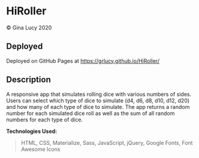 # HiRoller

&copy; Gina Lucy 2020

## Deployed

Deployed on GitHub Pages at https://grlucy.github.io/HiRoller/

## Description

A responsive app that simulates rolling dice with various numbers of sides. Users can select which type of dice to simulate (d4, d6, d8, d10, d12, d20) and how many of each type of dice to simulate. The app returns a random number for each simulated dice roll as well as the sum of all random numbers for each type of dice.

**Technologies Used:**

> HTML, CSS, Materialize, Sass, JavaScript, jQuery, Google Fonts, Font Awesome Icons
